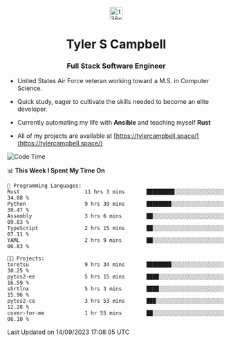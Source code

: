 <p align="center">
<a href="https://www.linkedin.com/in/t36campbell" target="blank"><img align="center" src="https://ik.imagekit.io/t36campbell/Portfolio/linkedin.png.original_m8bbGgPh6.png" alt="t36campbell" height="30" width="30" /></a>
</p>
<h1 align="center">Tyler S Campbell</h1>
<h3 align="center">Full Stack Software Engineer</h3>

* United States Air Force veteran working toward a M.S. in Computer Science.

* Quick study, eager to cultivate the skills needed to become an elite developer.

* Currently automating my life with **Ansible** and teaching myself **Rust**

* All of my projects are available at [https://tylercampbell.space/](https://tylercampbell.space/)

<!--START_SECTION:waka-->
![Code Time](http://img.shields.io/badge/Code%20Time-2%2C814%20hrs%209%20mins-blue)

📊 **This Week I Spent My Time On** 

```text
💬 Programming Languages: 
Rust                     11 hrs 3 mins       █████████░░░░░░░░░░░░░░░░   34.88 % 
Python                   9 hrs 39 mins       ████████░░░░░░░░░░░░░░░░░   30.47 % 
Assembly                 3 hrs 6 mins        ██░░░░░░░░░░░░░░░░░░░░░░░   09.83 % 
TypeScript               2 hrs 15 mins       ██░░░░░░░░░░░░░░░░░░░░░░░   07.11 % 
YAML                     2 hrs 9 mins        ██░░░░░░░░░░░░░░░░░░░░░░░   06.83 % 

🐱‍💻 Projects: 
toretsu                  9 hrs 34 mins       ████████░░░░░░░░░░░░░░░░░   30.25 % 
pytos2-ee                5 hrs 15 mins       ████░░░░░░░░░░░░░░░░░░░░░   16.59 % 
shrtlnx                  5 hrs 3 mins        ████░░░░░░░░░░░░░░░░░░░░░   15.96 % 
pytos2-ce                3 hrs 53 mins       ███░░░░░░░░░░░░░░░░░░░░░░   12.28 % 
cover-for-me             1 hr 55 mins        ██░░░░░░░░░░░░░░░░░░░░░░░   06.10 % 
```


 Last Updated on 14/09/2023 17:08:05 UTC
<!--END_SECTION:waka-->
